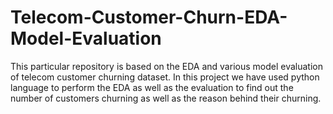 # Telecom-Customer-Churn-EDA-Model-Evaluation
This particular repository is based on the EDA and various model evaluation of telecom customer churning dataset. In this project we have used python language to perform the EDA as well as the evaluation to find out the number of customers churning as well as the reason behind their churning.
